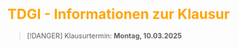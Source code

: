 # <font color = "orange">TDGI - Informationen zur Klausur</font>
>[!DANGER] Klausurtermin: **Montag, 10.03.2025**
